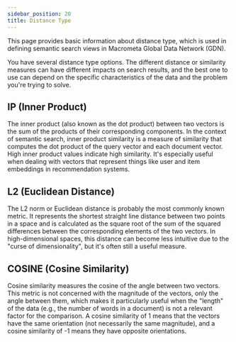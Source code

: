 ```yaml
---
sidebar_position: 20
title: Distance Type
---
```


This page provides basic information about distance type, which is used in defining semantic search views in Macrometa Global Data Network (GDN).

You have several distance type options. The different distance or similarity measures can have different impacts on search results, and the best one to use can depend on the specific characteristics of the data and the problem you're trying to solve.

## IP (Inner Product)

The inner product (also known as the dot product) between two vectors is the sum of the products of their corresponding components. In the context of semantic search, inner product similarity is a measure of similarity that computes the dot product of the query vector and each document vector. High inner product values indicate high similarity. It's especially useful when dealing with vectors that represent things like user and item embeddings in recommendation systems.

## L2 (Euclidean Distance)

The L2 norm or Euclidean distance is probably the most commonly known metric. It represents the shortest straight line distance between two points in a space and is calculated as the square root of the sum of the squared differences between the corresponding elements of the two vectors. In high-dimensional spaces, this distance can become less intuitive due to the "curse of dimensionality", but it's often still a useful measure.

## COSINE (Cosine Similarity)

Cosine similarity measures the cosine of the angle between two vectors. This metric is not concerned with the magnitude of the vectors, only the angle between them, which makes it particularly useful when the "length" of the data (e.g., the number of words in a document) is not a relevant factor for the comparison. A cosine similarity of 1 means that the vectors have the same orientation (not necessarily the same magnitude), and a cosine similarity of -1 means they have opposite orientations.
